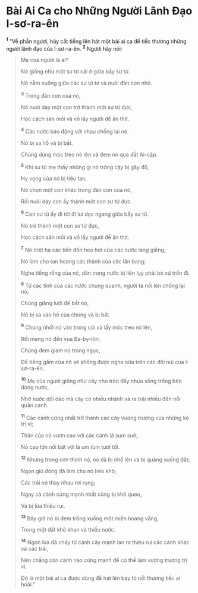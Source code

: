 # Bài Ai Ca cho Những Người Lãnh Ðạo I-sơ-ra-ên

<sup><b>1</b></sup> “Về phần ngươi, hãy cất tiếng lên hát một bài ai ca để tiếc thương những người lãnh đạo của I-sơ-ra-ên. <sup><b>2</b></sup> Ngươi hãy nói:

> Mẹ của ngươi là ai?
>
> Nó giống như một sư tử cái ở giữa bầy sư tử.
>
> Nó nằm xuống giữa các sư tử tơ và nuôi đàn con nhỏ.
>
> <sup><b>3</b></sup> Trong đàn con của nó,
>
> Nó nuôi dạy một con trở thành một sư tử đực,
>
> Học cách săn mồi và vồ lấy người để ăn thịt.
>
> <sup><b>4</b></sup> Các nước báo động với nhau chống lại nó.
>
> Nó bị sa hố và bị bắt.
>
> Chúng dùng móc treo nó lên và đem nó qua đất Ai-cập.
>
> <sup><b>5</b></sup> Khi sư tử mẹ thấy những gì nó trông cậy bị gãy đổ,
>
> Hy vọng của nó bị tiêu tan,
>
> Nó chọn một con khác trong đàn con của nó,
>
> Rồi nuôi dạy con ấy thành một con sư tử đực.
>
> <sup><b>6</b></sup> Con sư tử ấy đi tới đi lui dọc ngang giữa bầy sư tử.
>
> Nó trở thành một con sư tử đực,
>
> Học cách săn mồi và vồ lấy người để ăn thịt.
>
> <sup><b>7</b></sup> Nó triệt hạ các tiền đồn heo hút của các nước láng giềng;
>
> Nó làm cho tan hoang các thành của các lân bang;
>
> Nghe tiếng rống của nó, dân trong nước bị liên lụy phải bỏ xứ trốn đi.
>
> <sup><b>8</b></sup> Từ các tỉnh của các nước chung quanh, người ta nổi lên chống lại nó;
>
> Chúng giăng lưới để bắt nó,
>
> Nó bị sa vào hố của chúng và bị bắt.
>
> <sup><b>9</b></sup> Chúng nhốt nó vào trong cũi và lấy móc treo nó lên,
>
> Rồi mang nó đến vua Ba-by-lôn;
>
> Chúng đem giam nó trong ngục,
>
> Ðể tiếng gầm của nó sẽ không được nghe nữa trên các đồi núi của I-sơ-ra-ên.
>
> <sup><b>10</b></sup> Mẹ của ngươi giống như cây nho tràn đầy nhựa sống trồng bên dòng nước,
>
> Nhờ nước dồi dào mà cây có nhiều nhánh và ra trái nhiều đến nỗi quằn cành.
>
> <sup><b>11</b></sup> Các cành cứng nhất trở thành các cây vương trượng của những kẻ trị vì;
>
> Thân của nó vươn cao với các cành lá sum suê;
>
> Nó cao lớn nổi bật với lá um tùm tươi tốt.
>
> <sup><b>12</b></sup> Nhưng trong cơn thịnh nộ, nó đã bị nhổ lên và bị quăng xuống đất;
>
> Ngọn gió đông đã làm cho nó héo khô;
>
> Các trái nó thay nhau rơi rụng;
>
> Ngay cả cành cứng mạnh nhất cũng bị khô queo,
>
> Và bị lửa thiêu rụi.
>
> <sup><b>13</b></sup> Bây giờ nó bị đem trồng xuống một miền hoang vắng,
>
> Trong một đất khô khan và thiếu nước.
>
> <sup><b>14</b></sup> Ngọn lửa đã cháy từ cành cây mạnh lan ra thiêu rụi các cành khác và các trái,
>
> Nên chẳng còn cành nào cứng mạnh để có thể làm vương trượng trị vì.
>
> Ðó là một bài ai ca được dùng để hát lên bày tỏ nỗi thương tiếc ai hoài.”

